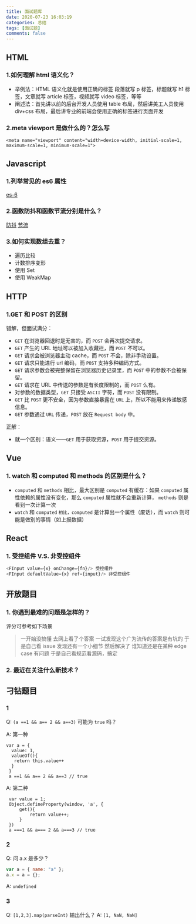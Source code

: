 ```yaml
---
title: 面试题库
date: 2020-07-23 16:03:19
categories: 总结
tags: [面试题]
comments: false
---
```


## HTML

### 1.如何理解 html 语义化？

- 举例法：HTML 语义化就是使用正确的标签 段落就写 p 标签，标题就写 h1 标签，文章就写 article 标签，视频就写 video 标签，等等
- 阐述法：首先讲以前的后台开发人员使用 table 布局，然后讲美工人员使用 div+css 布局，最后讲专业的前端会使用正确的标签进行页面开发

### 2.meta viewport 是做什么的？怎么写

`<meta name="viewport" content="width=device-width, initial-scale=1, maximum-scale=1, minimum-scale=1">`

## Javascript

### 1.列举常见的 es6 属性

[es-6](https://sgw.wiki/es-6-tutorials/)

### 2.函数防抖和函数节流分别是什么？

[防抖](https://github.com/iiicon/utils/blob/master/src/underscore/debounce.js)
[节流](https://github.com/iiicon/utils/blob/master/src/underscore/throttle.js)

### 3.如何实现数组去重？

- 遍历比较
- 计数排序变形
- 使用 Set
- 使用 WeakMap

## HTTP

### 1.GET 和 POST 的区别

错解，但面试满分：

- `GET` 在浏览器回退时是无害的，而 `POST` 会再次提交请求。
- `GET` 产生的 URL 地址可以被加入收藏栏，而 `POST` 不可以。
- `GET` 请求会被浏览器主动 cache，而 `POST` 不会，除非手动设置。
- `GET` 请求只能进行 url 编码，而 `POST` 支持多种编码方式。
- `GET` 请求参数会被完整保留在浏览器历史记录里，而 `POST` 中的参数不会被保留。
- `GET` 请求在 URL 中传送的参数是有长度限制的，而 `POST` 么有。
- 对参数的数据类型，`GET` 只接受 `ASCII` 字符，而 `POST` 没有限制。
- `GET` 比 `POST` 更不安全，因为参数直接暴露在 `URL` 上，所以不能用来传递敏感信息。
- `GET` 参数通过 `URL` 传递，`POST` 放在 `Request body` 中。

正解：

- 就一个区别：语义——`GET` 用于获取资源，`POST` 用于提交资源。

## Vue

### 1. watch 和 computed 和 methods 的区别是什么？

- `computed` 和 `methods` 相比，最大区别是 `computed` 有缓存：如果 `computed` 属性依赖的属性没有变化，那么 `computed` 属性就不会重新计算， `methods` 则是看到一次计算一次
- `watch` 和 `computed` `相比，computed` 是计算出一个属性（废话），而 `watch` 则可能是做别的事情（如上报数据）

## React

### 1. 受控组件 V.S. 非受控组件

```js
<FInput value={x} onChange={fn}/> 受控组件
<FInput defaultValue={x} ref={input}/> 非受控组件
```

## 开放题目

### 1. 你遇到最难的问题是怎样的？

评分可参考如下场景

> 一开始没搞懂
> 去网上看了个答案
> 一试发现这个广为流传的答案是有坑的
> 于是自己看 issue
> 发现还有一个小细节
> 然后解决了
> 谁知道还是在某种 edge case 有问题
> 于是自己看规范看源码，搞定

### 2. 最近在关注什么新技术？

## 刁钻题目

### 1

Q: `(a ==1 && a== 2 && a==3)` 可能为 `true` 吗？

A: 第一种

```
var a = {
  value: 1,
  valueOf(){
   return this.value++
  }
 }
 a ==1 && a== 2 && a==3 // true
```

A: 第二种

```
 var value = 1;
 Object.defineProperty(window, 'a', {
     get(){
         return value++;
     }
 })
 a ===1 && a=== 2 && a===3 // true
```

### 2

Q: 问 a.x 是多少？

```js
var a = { name: "a" };
a.x = a = {};
```

A: `undefined`

### 3

Q: `[1,2,3].map(parseInt)` 输出什么？
A: `[1, NaN, NaN]`
